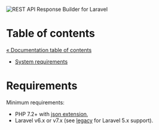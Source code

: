 ![REST API Response Builder for Laravel](../artwork/laravel-api-response-builder-logo.svg)

# Table of contents #

[« Documentation table of contents](README.md)

* [System requirements](#requirements)

# Requirements #

Minimum requirements:

* PHP 7.2+ with [json extension](https://www.php.net/manual/en/book.json.php),
* Laravel v6.x or v7.x (see [legacy](legacy.md) for Laravel 5.x support).

